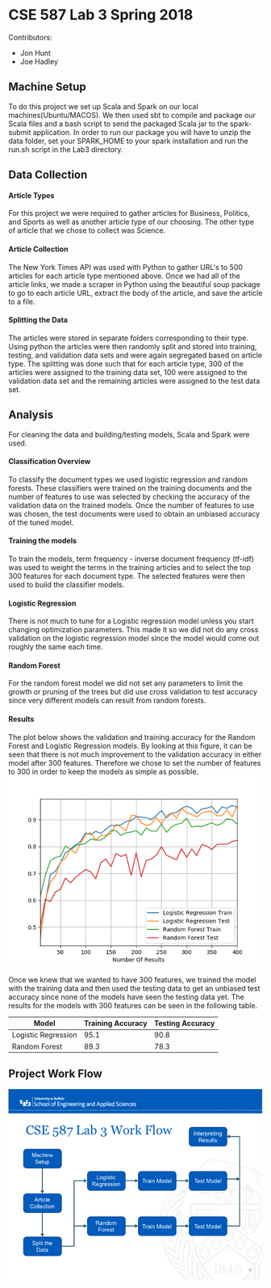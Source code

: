 # CSE 587 Lab 3 Spring 2018
Contributors:
* Jon Hunt
* Joe Hadley

## Machine Setup
To do this project we set up Scala and Spark on our local machines(Ubuntu/MACOS). We then used sbt to compile and package our Scala files and a bash script to send the packaged Scala jar to the spark-submit application. In order to run our package you will have to unzip the data folder, set your SPARK_HOME to your spark installation and run the run.sh script in the Lab3 directory.
## Data Collection
#### Article Types
For this project we were required to gather articles for Business, Politics, and Sports as well as another article type of our choosing. The other type of article that we chose to collect was Science.
#### Article Collection
The New York Times API was used with Python to gather URL's to 500 articles for each article type mentioned above. Once we had all of the article links, we made a scraper in Python using the beautiful soup package to go to each article URL, extract the body of the article, and save the article to a file.
#### Splitting the Data
The articles were stored in separate folders corresponding to their type. Using python the articles were then randomly split and stored into training, testing, and validation data sets and were again segregated based on article type. The splitting was done such that for each article type, 300 of the articles were assigned to the training data set, 100 were assigned to the validation data set and the remaining articles were assigned to the test data set.
## Analysis
For cleaning the data and building/testing models, Scala and Spark were used.
#### Classification Overview
To classify the document types we used logistic regression and random forests. These classifiers were trained on the training documents and the number of features to use was selected by checking the accuracy of the validation data on the trained models. Once the number of features to use was chosen, the test documents were used to obtain an unbiased accuracy of the tuned model.
#### Training the models
To train the models, term frequency - inverse document frequency (tf-idf) was used to weight the terms in the training articles and to select the top 300 features for each document type. The selected features were then used to build the classifier models.
#### Logistic Regression
There is not much to tune for a Logistic regression model unless you start changing optimization parameters. This made it so we did not do any cross validation on the logistic regression model since the model would come out roughly the same each time.
#### Random Forest
For the random forest model we did not set any parameters to limit the growth or pruning of the trees but did use cross validation to test accuracy since very different models can result from random forests.
#### Results
The plot below shows the validation and training accuracy for the Random Forest and Logistic Regression models. By looking at this figure, it can be seen that there is not much improvement to the validation accuracy in either model
after 300 features. Therefore we chose to set the number of features to 300 in order to keep the models as simple as possible.
![Validation and Testing Errors for Models](figs/modelAccuracy.png)

Once we knew that we wanted to have 300 features, we trained the model with the training data and then used the testing data to get an unbiased test accuracy since none of the models have seen the testing data yet. The results for the models with 300 features can be seen in the following table.


Model               | Training Accuracy | Testing Accuracy
--------------------|-------------------|-----------------
Logistic Regression |        95.1       |      90.8
Random Forest       |        89.3       |      78.3

## Project Work Flow
![Block Diagram](figs/block_diagram.png)
